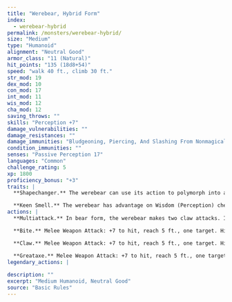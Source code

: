```yaml
---
title: "Werebear, Hybrid Form"
index:
  - werebear-hybrid
permalink: /monsters/werebear-hybrid/
size: "Medium"
type: "Humanoid"
alignment: "Neutral Good"
armor_class: "11 (Natural)"
hit_points: "135 (18d8+54)"
speed: "walk 40 ft., climb 30 ft."
str_mod: 19
dex_mod: 10
con_mod: 17
int_mod: 11
wis_mod: 12
cha_mod: 12
saving_throws: ""
skills: "Perception +7"
damage_vulnerabilities: ""
damage_resistances: ""
damage_immunities: "Bludgeoning, Piercing, And Slashing From Nonmagical Weapons That Aren'T Silvered"
condition_immunities: ""
senses: "Passive Perception 17"
languages: "Common"
challenge_rating: 5
xp: 1800
proficiency_bonus: "+3"
traits: |
  **Shapechanger.** The werebear can use its action to polymorph into a Large bear-humanoid hybrid or into a Large bear, or back into its true form, which is humanoid. Its statistics, other than its size and AC, are the same in each form. Any equipment it is wearing or carrying isn't transformed. It reverts to its true form if it dies.

  **Keen Smell.** The werebear has advantage on Wisdom (Perception) checks that rely on smell.
actions: |
  **Multiattack.** In bear form, the werebear makes two claw attacks. In humanoid form, it makes two greataxe attacks. In hybrid form, it can attack like a bear or a humanoid.

  **Bite.** Melee Weapon Attack: +7 to hit, reach 5 ft., one target. Hit: 15 (2d10 + 4) piercing damage. If the target is a humanoid, it must succeed on a DC 14 Constitution saving throw or be cursed with werebear lycanthropy.

  **Claw.** Melee Weapon Attack: +7 to hit, reach 5 ft., one target. Hit: 13 (2d8 + 4) slashing damage.

  **Greataxe.** Melee Weapon Attack: +7 to hit, reach 5 ft., one target. Hit: 10 (1d12 + 4) slashing damage.  
legendary_actions: |
  
description: ""
excerpt: "Medium Humanoid, Neutral Good"
source: "Basic Rules"
---
```

